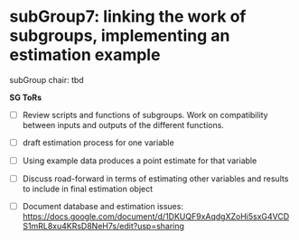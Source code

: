 # subGroup7: linking the work of subgroups, implementing an estimation example

subGroup chair: tbd

**SG ToRs**
- [ ] Review scripts and functions of subgroups. Work on compatibility between inputs and outputs of the different functions.	
- [ ] draft estimation process for one variable
- [ ] Using example data produces a point estimate for that variable
- [ ] Discuss road-forward in terms of estimating other variables and results to include in final estimation object
- [ ] Document database and estimation issues: https://docs.google.com/document/d/1DKUQF9xAqdgXZoHi5sxG4VCDS1mRL8xu4KRsD8NeH7s/edit?usp=sharing

